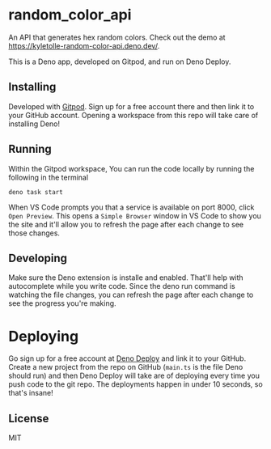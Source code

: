 # random_color_api

An API that generates hex random colors. Check out the demo at https://kyletolle-random-color-api.deno.dev/.

This is a Deno app, developed on Gitpod, and run on Deno Deploy.

## Installing

Developed with [Gitpod](https://www.gitpod.io/). Sign up for a free account there and then link it to your GitHub account. Opening a workspace from this repo will take care of installing Deno!

## Running

Within the Gitpod workspace, You can run the code locally by running the following in the terminal

```
deno task start
```

When VS Code prompts you that a service is available on port 8000, click `Open Preview`. This opens a `Simple Browser` window in VS Code to show you the site and it'll allow you to refresh the page after each change to see those changes.

## Developing

Make sure the Deno extension is installe and enabled. That'll help with autocomplete while you write code. Since the deno run command is watching the file changes, you can refresh the page after each change to see the progress you're making.

# Deploying

Go sign up for a free account at [Deno Deploy](https://deno.com/deploy) and link it to your GitHub. Create a new project from the repo on GitHub (`main.ts` is the file Deno should run) and then Deno Deploy will take are of deploying every time you push code to the git repo. The deployments happen in under 10 seconds, so that's insane!

## License

MIT
